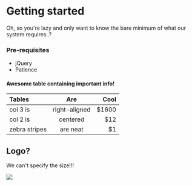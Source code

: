 # Getting started

Oh, so you're lazy and only want to know the bare minimum of what our system requires..?

### Pre-requisites

* jQuery
* Patience

#### Awesome table containing important info!

| Tables | Are | Cool |
| :--- | :---: | ---: |
| col 3 is | right-aligned | $1600 |
| col 2 is | centered | $12 |
| zebra stripes | are neat | $1 |

## Logo?

We can't specify the size!!!

![](https://github.com/instantor/docs/tree/3f03f6f395fd9dd37c51289e996e04a6526528c5/.gitbook/assets/logo.png)

